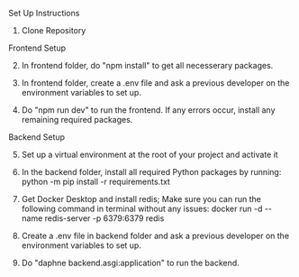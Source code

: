 Set Up Instructions
1. Clone Repository

Frontend Setup

2. In frontend folder, do "npm install" to get all necesserary packages. 

3. In frontend folder, create a .env file and ask a previous developer on the environment variables to set up.
   
4. Do "npm run dev" to run the frontend. If any errors occur, install any remaining required packages.

Backend Setup

5. Set up a virtual environment at the root of your project and activate it

6. In the backend folder, install all required Python packages by running: python -m pip install -r requirements.txt
   
7. Get Docker Desktop and install redis; Make sure you can run the following command in terminal without any issues: docker run -d --name redis-server -p 6379:6379 redis
   
8. Create a .env file in backend folder and ask a previous developer on the environment variables to set up.
    
9. Do "daphne backend.asgi:application" to run the backend.


